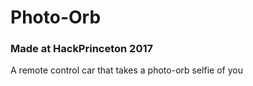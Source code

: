 # Photo-Orb
### Made at HackPrinceton 2017

A remote control car that takes a photo-orb selfie of you
